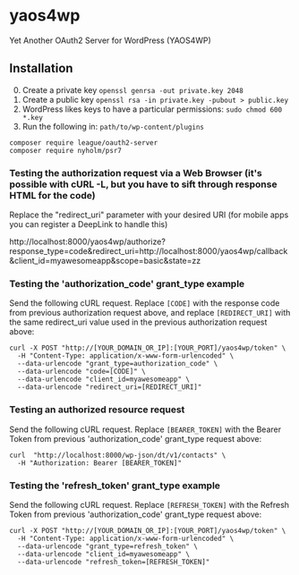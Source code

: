 # yaos4wp
Yet Another OAuth2 Server for WordPress (YAOS4WP)

## Installation

0. Create a private key `openssl genrsa -out private.key 2048`
0. Create a public key `openssl rsa -in private.key -pubout > public.key`
0. WordPress likes keys to have a particular permissions: `sudo chmod 600 *.key`
0. Run the following in: `path/to/wp-content/plugins`
```
composer require league/oauth2-server
composer require nyholm/psr7
```

### Testing the authorization request via a Web Browser (it's possible with cURL -L, but you have to sift through response HTML for the code) 

Replace the "redirect_uri" parameter with your desired URI (for mobile apps you can register a DeepLink to handle this)

http://localhost:8000/yaos4wp/authorize?response_type=code&redirect_uri=http://localhost:8000/yaos4wp/callback&client_id=myawesomeapp&scope=basic&state=zz


### Testing the 'authorization_code' grant_type example

Send the following cURL request. Replace `[CODE]` with the response code from previous authorization request above, and replace `[REDIRECT_URI]` with the same redirect_uri value used in the previous authorization request above:

```
curl -X POST "http://[YOUR_DOMAIN_OR_IP]:[YOUR_PORT]/yaos4wp/token" \
  -H "Content-Type: application/x-www-form-urlencoded" \
  --data-urlencode "grant_type=authorization_code" \
  --data-urlencode "code=[CODE]" \
  --data-urlencode "client_id=myawesomeapp" \
  --data-urlencode "redirect_uri=[REDIRECT_URI]"
```

### Testing an authorized resource request

Send the following cURL request. Replace `[BEARER_TOKEN]` with the Bearer Token from previous 'authorization_code' grant_type request above:

```
curl  "http://localhost:8000/wp-json/dt/v1/contacts" \
  -H "Authorization: Bearer [BEARER_TOKEN]"
```

### Testing the 'refresh_token' grant_type example

Send the following cURL request. Replace `[REFRESH_TOKEN]` with the Refresh Token from previous 'authorization_code' grant_type request above:

```
curl -X POST "http://[YOUR_DOMAIN_OR_IP]:[YOUR_PORT]/yaos4wp/token" \
  -H "Content-Type: application/x-www-form-urlencoded" \
  --data-urlencode "grant_type=refresh_token" \
  --data-urlencode "client_id=myawesomeapp" \
  --data-urlencode "refresh_token=[REFRESH_TOKEN]"
```
